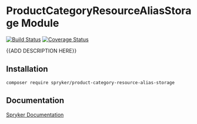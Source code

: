# ProductCategoryResourceAliasStorage Module
[![Build Status](https://travis-ci.org/spryker/product-category-resource-alias-storage.svg)](https://travis-ci.org/spryker/product-category-resource-alias-storage)
[![Coverage Status](https://coveralls.io/repos/github/spryker/product-category-resource-alias-storage/badge.svg)](https://coveralls.io/github/spryker/product-category-resource-alias-storage)

{{ADD DESCRIPTION HERE}}

## Installation

```
composer require spryker/product-category-resource-alias-storage
```

## Documentation

[Spryker Documentation](https://academy.spryker.com/developing_with_spryker/module_guide/modules.html)
